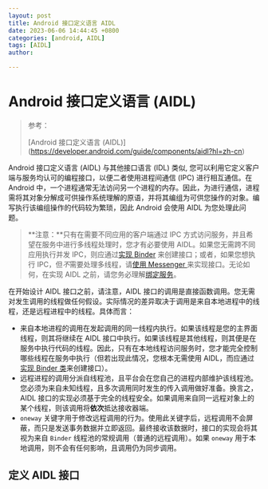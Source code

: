 ```yaml
---
layout: post
title: Android 接口定义语言 AIDL
date: 2023-06-06 14:44:45 +0800
categories: [android, AIDL]
tags: [AIDL]
author: 

---
```


# Android 接口定义语言 (AIDL)

>参考：
>
>[Android 接口定义语言 (AIDL)] (https://developer.android.com/guide/components/aidl?hl=zh-cn)
>
>

Android 接口定义语言 (AIDL) 与其他接口语言 (IDL) 类似, 您可以利用它定义客户端与服务均认可的编程接口，以便二者使用进程间通信 (IPC) 进行相互通信。在 Android 中，一个进程通常无法访问另一个进程的内存。因此，为进行通信，进程需将其对象分解成可供操作系统理解的原语，并将其编组为可供您操作的对象。编写执行该编组操作的代码较为繁琐，因此 Android 会使用 AIDL 为您处理此问题。

>**注意：**只有在需要不同应用的客户端通过 IPC 方式访问服务，并且希望在服务中进行多线程处理时，您才有必要使用 AIDL。如果您无需跨不同应用执行并发 IPC，则应通过[实现 Binder](https://developer.android.com/guide/components/bound-services?hl=zh-cn#Binder) 来创建接口；或者，如果您想执行 IPC，但*不*需要处理多线程，请[使用 Messenger ](https://developer.android.com/guide/components/bound-services?hl=zh-cn#Messenger)来实现接口。无论如何，在实现 AIDL 之前，请您务必理解[绑定服务](https://developer.android.com/guide/components/bound-services?hl=zh-cn)。

在开始设计 AIDL 接口之前，请注意，AIDL 接口的调用是直接函数调用。您无需对发生调用的线程做任何假设。实际情况的差异取决于调用是来自本地进程中的线程，还是远程进程中的线程。具体而言：

- 来自本地进程的调用在发起调用的同一线程内执行。如果该线程是您的主界面线程，则其将继续在 AIDL 接口中执行。如果该线程是其他线程，则其便是在服务中执行代码的线程。因此，只有在本地线程访问服务时，您才能完全控制哪些线程在服务中执行（但若出现此情况，您根本无需使用 AIDL，而应通过[实现 Binder 类](https://developer.android.com/guide/components/bound-services?hl=zh-cn#Binder)来创建接口）。
- 远程进程的调用分派自线程池，且平台会在您自己的进程内部维护该线程池。您必须为来自未知线程，且多次调用同时发生的传入调用做好准备。换言之，AIDL 接口的实现必须基于完全的线程安全。如果调用来自同一远程对象上的某个线程，则该调用将**依次**抵达接收器端。
- `oneway` 关键字用于修改远程调用的行为。使用此关键字后，远程调用不会屏蔽，而只是发送事务数据并立即返回。最终接收该数据时，接口的实现会将其视为来自 `Binder` 线程池的常规调用（普通的远程调用）。如果 `oneway` 用于本地调用，则不会有任何影响，且调用仍为同步调用。

## 定义 AIDL 接口